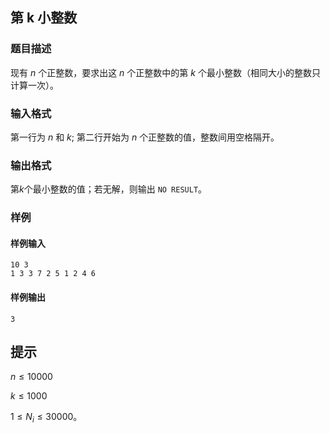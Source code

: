 ## 第 k 小整数

### 题目描述

现有 $n$ 个正整数，要求出这 $n$ 个正整数中的第 $k$ 个最小整数（相同大小的整数只计算一次）。

### 输入格式

第一行为 $n$ 和 $k$; 第二行开始为 $n$ 个正整数的值，整数间用空格隔开。

### 输出格式

第$k$个最小整数的值；若无解，则输出 `NO RESULT`。

### 样例

#### 样例输入

```
10 3
1 3 3 7 2 5 1 2 4 6
```

#### 样例输出

```
3
```

## 提示

$n \leq 10000$

$k \leq 1000$

$1 \le N_i \le 30000$。